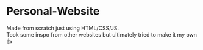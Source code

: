 # Personal-Website
Made from scratch just using HTML/CSS/JS.  
Took some inspo from other websites but ultimately tried to make it my own 👍  